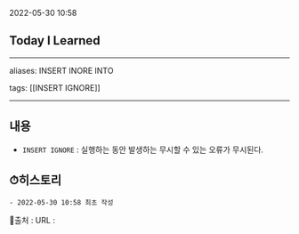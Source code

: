 2022-05-30 10:58
## Today I Learned
---
aliases: INSERT INORE INTO

tags: [[INSERT IGNORE]]

---

## 내용
- `INSERT IGNORE` : 실행하는 동안 발생하는 무시할 수 있는 오류가 무시된다.

## ⏱히스토리
	- 2022-05-30 10:58 최초 작성


📙출처 :
URL :